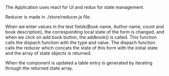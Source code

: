 The Application uses react for UI and redux for state management. 

Reducer is made in ./store/reducer.js file.

When we enter values in the text fields(Book name, Author name, count and book description), the corresponding local state of the form is changed, and when we click on add book button, the addbook() is called.
This function calls the dispach function with the type and value. The dispach function calls the reducer which concats the state of this form with the initial state and the array of state objects is returned.

When the component is updated a table entry is generated by iterating through the returned state array.